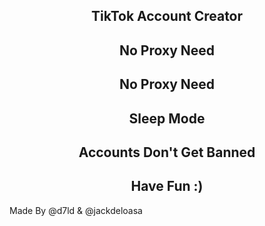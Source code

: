 <h2 align="center">TikTok Account Creator</h2>
<h2 align="center">No Proxy Need</h2>
<h2 align="center">No Proxy Need</h2>
<h2 align="center">Sleep Mode</h2>
<h2 align="center">Accounts Don't Get Banned </h2>
<h2 align="center">Have Fun :)</h2>
Made By @d7ld & @jackdeloasa
